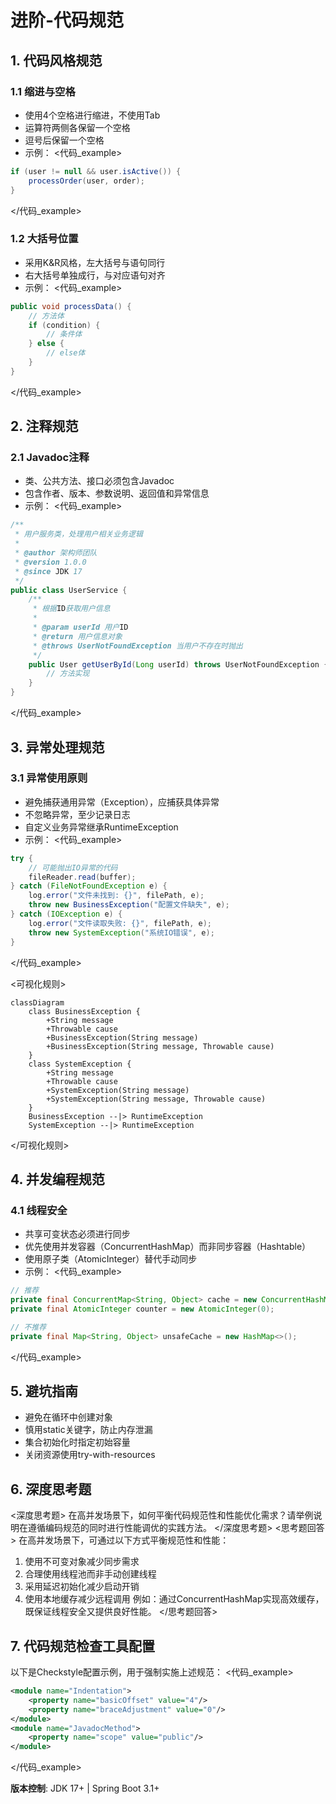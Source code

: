 # 进阶-代码规范

## 1. 代码风格规范
### 1.1 缩进与空格
- 使用4个空格进行缩进，不使用Tab
- 运算符两侧各保留一个空格
- 逗号后保留一个空格
- 示例：
<代码_example>
```java
if (user != null && user.isActive()) {
    processOrder(user, order);
}
```
</代码_example>

### 1.2 大括号位置
- 采用K&R风格，左大括号与语句同行
- 右大括号单独成行，与对应语句对齐
- 示例：
<代码_example>
```java
public void processData() {
    // 方法体
    if (condition) {
        // 条件体
    } else {
        // else体
    }
}
```
</代码_example>

## 2. 注释规范
### 2.1 Javadoc注释
- 类、公共方法、接口必须包含Javadoc
- 包含作者、版本、参数说明、返回值和异常信息
- 示例：
<代码_example>
```java
/**
 * 用户服务类，处理用户相关业务逻辑
 * 
 * @author 架构师团队
 * @version 1.0.0
 * @since JDK 17
 */
public class UserService {
    /**
     * 根据ID获取用户信息
     * 
     * @param userId 用户ID
     * @return 用户信息对象
     * @throws UserNotFoundException 当用户不存在时抛出
     */
    public User getUserById(Long userId) throws UserNotFoundException {
        // 方法实现
    }
}
```
</代码_example>

## 3. 异常处理规范
### 3.1 异常使用原则
- 避免捕获通用异常（Exception），应捕获具体异常
- 不忽略异常，至少记录日志
- 自定义业务异常继承RuntimeException
- 示例：
<代码_example>
```java
try {
    // 可能抛出IO异常的代码
    fileReader.read(buffer);
} catch (FileNotFoundException e) {
    log.error("文件未找到: {}", filePath, e);
    throw new BusinessException("配置文件缺失", e);
} catch (IOException e) {
    log.error("文件读取失败: {}", filePath, e);
    throw new SystemException("系统IO错误", e);
}
```
</代码_example>

<可视化规则>
```mermaid
classDiagram
    class BusinessException {
        +String message
        +Throwable cause
        +BusinessException(String message)
        +BusinessException(String message, Throwable cause)
    }
    class SystemException {
        +String message
        +Throwable cause
        +SystemException(String message)
        +SystemException(String message, Throwable cause)
    }
    BusinessException --|> RuntimeException
    SystemException --|> RuntimeException
```
</可视化规则>

## 4. 并发编程规范
### 4.1 线程安全
- 共享可变状态必须进行同步
- 优先使用并发容器（ConcurrentHashMap）而非同步容器（Hashtable）
- 使用原子类（AtomicInteger）替代手动同步
- 示例：
<代码_example>
```java
// 推荐
private final ConcurrentMap<String, Object> cache = new ConcurrentHashMap<>();
private final AtomicInteger counter = new AtomicInteger(0);

// 不推荐
private final Map<String, Object> unsafeCache = new HashMap<>();
```
</代码_example>

## 5. 避坑指南
- 避免在循环中创建对象
- 慎用static关键字，防止内存泄漏
- 集合初始化时指定初始容量
- 关闭资源使用try-with-resources

## 6. 深度思考题
<深度思考题>
在高并发场景下，如何平衡代码规范性和性能优化需求？请举例说明在遵循编码规范的同时进行性能调优的实践方法。
</深度思考题>
<思考题回答>
在高并发场景下，可通过以下方式平衡规范性和性能：
1. 使用不可变对象减少同步需求
2. 合理使用线程池而非手动创建线程
3. 采用延迟初始化减少启动开销
4. 使用本地缓存减少远程调用
例如：通过ConcurrentHashMap实现高效缓存，既保证线程安全又提供良好性能。
</思考题回答>

## 7. 代码规范检查工具配置
以下是Checkstyle配置示例，用于强制实施上述规范：
<代码_example>
```xml
<module name="Indentation">
    <property name="basicOffset" value="4"/>
    <property name="braceAdjustment" value="0"/>
</module>
<module name="JavadocMethod">
    <property name="scope" value="public"/>
</module>
```
</代码_example>

**版本控制**: JDK 17+ | Spring Boot 3.1+